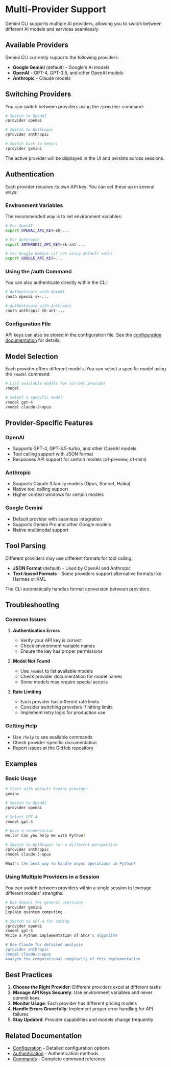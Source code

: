 # Multi-Provider Support

Gemini CLI supports multiple AI providers, allowing you to switch between different AI models and services seamlessly.

## Available Providers

Gemini CLI currently supports the following providers:

- **Google Gemini** (default) - Google's AI models
- **OpenAI** - GPT-4, GPT-3.5, and other OpenAI models
- **Anthropic** - Claude models

## Switching Providers

You can switch between providers using the `/provider` command:

```bash
# Switch to OpenAI
/provider openai

# Switch to Anthropic
/provider anthropic

# Switch back to Gemini
/provider gemini
```

The active provider will be displayed in the UI and persists across sessions.

## Authentication

Each provider requires its own API key. You can set these up in several ways:

### Environment Variables

The recommended way is to set environment variables:

```bash
# For OpenAI
export OPENAI_API_KEY=sk-...

# For Anthropic
export ANTHROPIC_API_KEY=sk-ant-...

# For Google Gemini (if not using default auth)
export GOOGLE_API_KEY=...
```

### Using the /auth Command

You can also authenticate directly within the CLI:

```bash
# Authenticate with OpenAI
/auth openai sk-...

# Authenticate with Anthropic
/auth anthropic sk-ant-...
```

### Configuration File

API keys can also be stored in the configuration file. See the [configuration documentation](./configuration.md) for details.

## Model Selection

Each provider offers different models. You can select a specific model using the `/model` command:

```bash
# List available models for current provider
/model

# Select a specific model
/model gpt-4
/model claude-3-opus
```

## Provider-Specific Features

### OpenAI

- Supports GPT-4, GPT-3.5-turbo, and other OpenAI models
- Tool calling support with JSON format
- Responses API support for certain models (o1-preview, o1-mini)

### Anthropic

- Supports Claude 3 family models (Opus, Sonnet, Haiku)
- Native tool calling support
- Higher context windows for certain models

### Google Gemini

- Default provider with seamless integration
- Supports Gemini Pro and other Google models
- Native multimodal support

## Tool Parsing

Different providers may use different formats for tool calling:

- **JSON Format** (default) - Used by OpenAI and Anthropic
- **Text-based Formats** - Some providers support alternative formats like Hermes or XML

The CLI automatically handles format conversion between providers.

## Troubleshooting

### Common Issues

1. **Authentication Errors**
   - Verify your API key is correct
   - Check environment variable names
   - Ensure the key has proper permissions

2. **Model Not Found**
   - Use `/model` to list available models
   - Check provider documentation for model names
   - Some models may require special access

3. **Rate Limiting**
   - Each provider has different rate limits
   - Consider switching providers if hitting limits
   - Implement retry logic for production use

### Getting Help

- Use `/help` to see available commands
- Check provider-specific documentation
- Report issues at the GitHub repository

## Examples

### Basic Usage

```bash
# Start with default Gemini provider
gemini

# Switch to OpenAI
/provider openai

# Select GPT-4
/model gpt-4

# Have a conversation
Hello! Can you help me with Python?

# Switch to Anthropic for a different perspective
/provider anthropic
/model claude-3-opus

What's the best way to handle async operations in Python?
```

### Using Multiple Providers in a Session

You can switch between providers within a single session to leverage different models' strengths:

```bash
# Use Gemini for general questions
/provider gemini
Explain quantum computing

# Switch to GPT-4 for coding
/provider openai
/model gpt-4
Write a Python implementation of Shor's algorithm

# Use Claude for detailed analysis
/provider anthropic
/model claude-3-opus
Analyze the computational complexity of this implementation
```

## Best Practices

1. **Choose the Right Provider**: Different providers excel at different tasks
2. **Manage API Keys Securely**: Use environment variables and never commit keys
3. **Monitor Usage**: Each provider has different pricing models
4. **Handle Errors Gracefully**: Implement proper error handling for API failures
5. **Stay Updated**: Provider capabilities and models change frequently

## Related Documentation

- [Configuration](./configuration.md) - Detailed configuration options
- [Authentication](./authentication.md) - Authentication methods
- [Commands](./commands.md) - Complete command reference

